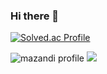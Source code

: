 ### Hi there 👋
[![Solved.ac Profile](http://mazassumnida.wtf/api/v2/generate_badge?boj=kimmingim)](https://solved.ac/kimmingim/)

![mazandi profile](http://mazandi.herokuapp.com/api?handle={handle}&theme=warm)
<img src="http://mazandi.herokuapp.com/api?handle={handle}&theme=warm"/>

<!--
**snailkim0124/snailkim0124** is a ✨ _special_ ✨ repository because its `README.md` (this file) appears on your GitHub profile.

Here are some ideas to get you started:

- 🔭 I’m currently working on ...
- 🌱 I’m currently learning ...
- 👯 I’m looking to collaborate on ...
- 🤔 I’m looking for help with ...
- 💬 Ask me about ...
- 📫 How to reach me: ...
- 😄 Pronouns: ...
- ⚡ Fun fact: ...
-->
